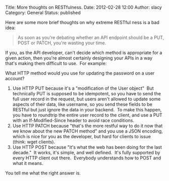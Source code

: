 Title: More thoughts on RESTfulness. 
Date: 2012-02-28 12:00
Author: slacy
Category: General
Status: published

Here are some more brief thoughts on why extreme RESTful ness is a bad
idea:

> As soon as you're debating whether an API endpoint should be a PUT,
> POST or PATCH, you're wasting your time.

If you, as the API developer, can't decide which method is appropriate
for a given action, then you're almost certainly designing your APIs in
a way that's making them difficult to use.  For example:

What HTTP method would you use for updating the password on a user
account?

1.  Use HTTP PUT because it's a "modification of the User object"  But
    technically PUT is supposed to be idempotent, so you have to send
    the full user record in the request, but users aren't allowed to
    update some aspects of their data, like username, so you send these
    fields to be RESTful but just ignore the data in your backend.  To
    make this happen, you have to roundtrip the entire user record to
    the client, and use a PUT with an If-Modified-Since header to avoid
    race conditions.
2.  Use HTTP PATCH because "that's the more restful way to do it now
    that we know about the new PATCH method" and you use a JSON
    encoding, which is nice for you as the developer, but hard for
    clients to issue (think: wget clients).
3.  Use HTTP POST because "it's what the web has been doing for the last
    decade."  It works, it's simple, and well defined.  It's fully
    supported by every HTTP client out there.  Everybody understands how
    to POST and what it means.

You tell me what the right answer is.
